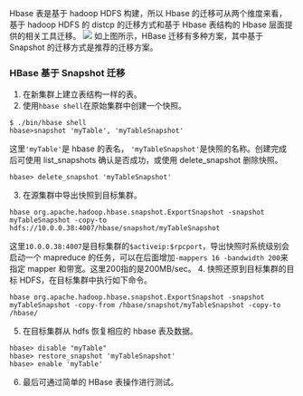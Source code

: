 Hbase 表是基于 hadoop HDFS 构建，所以 Hbase 的迁移可从两个维度来看，基于 hadoop HDFS 的 distcp 的迁移方式和基于 Hbase 表结构的 Hbase 层面提供的相关工具迁移。
 ![](https://main.qcloudimg.com/raw/36f02c654c9434b2ec5db05d77781b56.png)
如上图所示，HBase 迁移有多种方案，其中基于 Snapshot 的迁移方式是推荐的迁移方案。

### HBase 基于 Snapshot 迁移
1. 在新集群上建立表结构一样的表。
2. 使用`hbase shell`在原始集群中创建一个快照。
```
$ ./bin/hbase shell  
hbase>snapshot 'myTable', 'myTableSnapshot'  
```
这里`'myTable'`是 hbase 的表名， `'myTableSnapshot'`是快照的名称。创建完成后可使用 list_snapshots 确认是否成功，或使用 delete_snapshot 删除快照。
```
hbase> delete_snapshot 'myTableSnapshot'  
```
3. 在源集群中导出快照到目标集群。
```
hbase org.apache.hadoop.hbase.snapshot.ExportSnapshot -snapshot myTableSnapshot -copy-to hdfs://10.0.0.38:4007/hbase/snapshot/myTableSnapshot  
```
这里`10.0.0.38:4007`是目标集群的`$activeip:$rpcport`，导出快照时系统级别会启动一个 mapreduce 的任务，可以在后面增加`-mappers 16 -bandwidth 200`来指定 mapper 和带宽。这里200指的是200MB/sec。
4. 快照还原到目标集群的目标 HDFS，在目标集群中执行如下命令。
```
hbase org.apache.hadoop.hbase.snapshot.ExportSnapshot -snapshot myTableSnapshot -copy-from /hbase/snapshot/myTableSnapshot -copy-to /hbase/  
```
5. 在目标集群从 hdfs 恢复相应的 hbase 表及数据。
```
hbase> disable "myTable"  
hbase> restore_snapshot 'myTableSnapshot'  
hbase> enable 'myTable'  
```
6. 最后可通过简单的 HBase 表操作进行测试。

